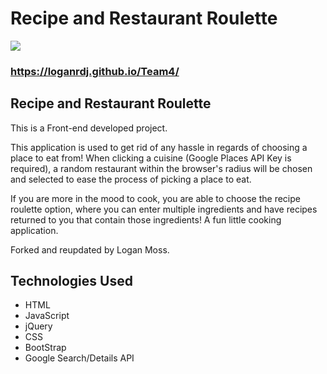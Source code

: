 # Recipe and Restaurant Roulette
![](/RRRoulette.gif)

### https://loganrdj.github.io/Team4/

## Recipe and Restaurant Roulette

This is a Front-end developed project. 

This application is used to get rid of any hassle in regards of choosing a place to eat from! When clicking a cuisine (Google Places API Key is required), a random restaurant within the browser's radius will be chosen and selected to ease the process of picking a place to eat.

If you are more in the mood to cook, you are able to choose the recipe roulette option, where you can enter multiple ingredients and have recipes returned to you that contain those ingredients! A fun little cooking application.

Forked and reupdated by Logan Moss.

## Technologies Used
- HTML
- JavaScript
- jQuery
- CSS
- BootStrap
- Google Search/Details API
